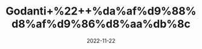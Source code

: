 ---
title: 'Godanti+%22++%da%af%d9%88%d8%af%d9%86%d8%aa%db%8c'
date: '2022-11-22' 
metatag: '' 
inventory: '0' 
draft: false 
# meta description 
shortDescripton: 'Gypsum%22++Godanti+is+a+potent+combination+of+natural+and+plant+extracts+that+are+rich+in+calcium+and+other+minerals.+'
description: 'Stone+%d8%af%da%be%d8%a7%d8%aa'
longdescription: ''
tags: ''
brand: ''
subCategory: ''
unit: '10 gm-Pk'
sellCount: '0'
featured: True
# product Price
price: '20.0'
# Product Short Description
shortDescription: 'Gypsum%22++Godanti+is+a+potent+combination+of+natural+and+plant+extracts+that+are+rich+in+calcium+and+other+minerals.+'
productID: 'D2425ADA-5224-ED11-9968-005056B3A416'
type: 'products'
category: 'Stone+%d8%af%da%be%d8%a7%d8%aa' 
thumnailproduct: 'https://eraconnect.blob.core.windows.net/product-images/aminsaddiquidawakhana/D2425ADA-5224-ED11-9968-005056B3A416.webp' 
images:
  - image: 'https://eraconnect.blob.core.windows.net/product-images/aminsaddiquidawakhana/D2425ADA-5224-ED11-9968-005056B3A416.webp'  
Variants:
---
